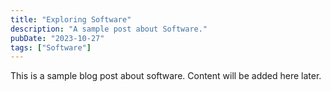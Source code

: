 ```yaml
---
title: "Exploring Software"
description: "A sample post about Software."
pubDate: "2023-10-27"
tags: ["Software"]
---
```


This is a sample blog post about software. Content will be added here later.
